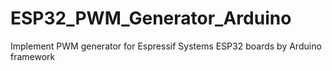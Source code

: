 # ESP32_PWM_Generator_Arduino
Implement PWM generator for Espressif Systems ESP32 boards by Arduino framework 
